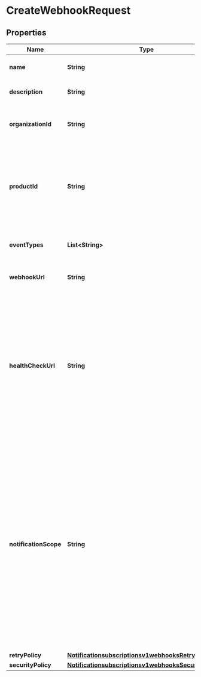 
# CreateWebhookRequest

## Properties
Name | Type | Description | Notes
------------ | ------------- | ------------- | -------------
**name** | **String** | Client friendly webhook name. |  [optional]
**description** | **String** | Client friendly webhook description. |  [optional]
**organizationId** | **String** | Organization Identifier (OrgId) or Merchant Identifier (MID). |  [optional]
**productId** | **String** | To see the valid productId and eventTypes, call the \&quot;Create and Manage Webhooks - Retrieve a list of event types\&quot; endpoint. |  [optional]
**eventTypes** | **List&lt;String&gt;** | Array of the different events for a given product id. |  [optional]
**webhookUrl** | **String** | The client&#39;s endpoint (URL) to receive webhooks. |  [optional]
**healthCheckUrl** | **String** | The client&#39;s health check endpoint (URL). This should be as close as possible to the actual webhookUrl. If the user does not provide the health check URL, it is the user&#39;s responsibility to re-activate the webhook if it is deactivated by calling the test endpoint.  |  [optional]
**notificationScope** | **String** | The webhook scope. 1. SELF The Webhook is used to deliver webhooks for only this Organization (or Merchant). 2. DESCENDANTS The Webhook is used to deliver webhooks for this Organization and its children. 3. CUSTOM The Webhook is used to deliver webhooks for the OrgIds (or MiDs) explicitly listed in scopeData field.  |  [optional]
**retryPolicy** | [**Notificationsubscriptionsv1webhooksRetryPolicy**](Notificationsubscriptionsv1webhooksRetryPolicy.md) |  |  [optional]
**securityPolicy** | [**Notificationsubscriptionsv1webhooksSecurityPolicy1**](Notificationsubscriptionsv1webhooksSecurityPolicy1.md) |  |  [optional]



